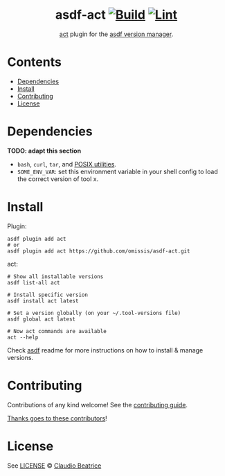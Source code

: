 <div align="center">

# asdf-act [![Build](https://github.com/omissis/asdf-act/actions/workflows/build.yml/badge.svg)](https://github.com/omissis/asdf-act/actions/workflows/build.yml) [![Lint](https://github.com/omissis/asdf-act/actions/workflows/lint.yml/badge.svg)](https://github.com/omissis/asdf-act/actions/workflows/lint.yml)

[act](https://nektosact.com) plugin for the [asdf version manager](https://asdf-vm.com).

</div>

# Contents

- [Dependencies](#dependencies)
- [Install](#install)
- [Contributing](#contributing)
- [License](#license)

# Dependencies

**TODO: adapt this section**

- `bash`, `curl`, `tar`, and [POSIX utilities](https://pubs.opengroup.org/onlinepubs/9699919799/idx/utilities.html).
- `SOME_ENV_VAR`: set this environment variable in your shell config to load the correct version of tool x.

# Install

Plugin:

```shell
asdf plugin add act
# or
asdf plugin add act https://github.com/omissis/asdf-act.git
```

act:

```shell
# Show all installable versions
asdf list-all act

# Install specific version
asdf install act latest

# Set a version globally (on your ~/.tool-versions file)
asdf global act latest

# Now act commands are available
act --help
```

Check [asdf](https://github.com/asdf-vm/asdf) readme for more instructions on how to
install & manage versions.

# Contributing

Contributions of any kind welcome! See the [contributing guide](contributing.md).

[Thanks goes to these contributors](https://github.com/omissis/asdf-act/graphs/contributors)!

# License

See [LICENSE](LICENSE) © [Claudio Beatrice](https://github.com/omissis/)
